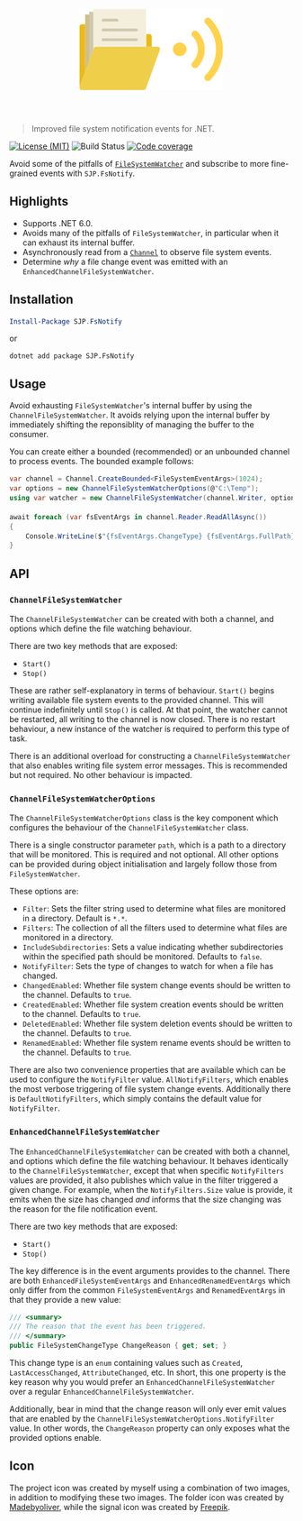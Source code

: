 <h1 align="center">
    <br>
    <img width="256" height="144" src="fsnotify.png" alt="FsNotify">
    <br>
    <br>
</h1>

> Improved file system notification events for .NET.

[![License (MIT)](https://img.shields.io/badge/license-MIT-blue.svg)](https://opensource.org/licenses/MIT) ![Build Status](https://github.com/sjp/FsNotify/workflows/CI/badge.svg?branch=master) [![Code coverage](https://img.shields.io/codecov/c/gh/sjp/FsNotify/master?logo=codecov)](https://codecov.io/gh/sjp/FsNotify)

Avoid some of the pitfalls of [`FileSystemWatcher`](https://docs.microsoft.com/en-us/dotnet/api/system.io.filesystemwatcher) and subscribe to more fine-grained events with `SJP.FsNotify`.

## Highlights

* Supports .NET 6.0.
* Avoids many of the pitfalls of `FileSystemWatcher`, in particular when it can exhaust its internal buffer.
* Asynchronously read from a [`Channel`](https://docs.microsoft.com/en-us/dotnet/api/system.threading.channels.channel) to observe file system events.
* Determine *why* a file change event was emitted with an `EnhancedChannelFileSystemWatcher`.

## Installation

```powershell
Install-Package SJP.FsNotify
```

or

```console
dotnet add package SJP.FsNotify
```

## Usage

Avoid exhausting `FileSystemWatcher`'s internal buffer by using the `ChannelFileSystemWatcher`. It avoids relying upon the internal buffer by immediately shifting the reponsiblity of managing the buffer to the consumer.

You can create either a bounded (recommended) or an unbounded channel to process events. The bounded example follows:

```csharp
var channel = Channel.CreateBounded<FileSystemEventArgs>(1024);
var options = new ChannelFileSystemWatcherOptions(@"C:\Temp");
using var watcher = new ChannelFileSystemWatcher(channel.Writer, options);

await foreach (var fsEventArgs in channel.Reader.ReadAllAsync())
{
    Console.WriteLine($"{fsEventArgs.ChangeType} {fsEventArgs.FullPath}");
}
```

## API

### `ChannelFileSystemWatcher`

The `ChannelFileSystemWatcher` can be created with both a channel, and options which define the file watching behaviour.

There are two key methods that are exposed:

* `Start()`
* `Stop()`

These are rather self-explanatory in terms of behaviour. `Start()` begins writing available file system events to the provided channel. This will continue indefinitely until `Stop()` is called. At that point, the watcher cannot be restarted, all writing to the channel is now closed. There is no restart behaviour, a new instance of the watcher is required to perform this type of task.

There is an additional overload for constructing a `ChannelFileSystemWatcher` that also enables writing file system error messages. This is recommended but not required. No other behaviour is impacted.

### `ChannelFileSystemWatcherOptions`

The `ChannelFileSystemWatcherOptions` class is the key component which configures the behaviour of the `ChannelFileSystemWatcher` class.

There is a single constructor parameter `path`, which is a path to a directory that will be monitored. This is required and not optional. All other options can be provided during object initialisation and largely follow those from `FileSystemWatcher`. 

These options are:

* `Filter`: Sets the filter string used to determine what files are monitored in a directory. Default is `*.*`.
* `Filters`: The collection of all the filters used to determine what files are monitored in a directory.
* `IncludeSubdirectories`: Sets a value indicating whether subdirectories within the specified path should be monitored. Defaults to `false`.
* `NotifyFilter`: Sets the type of changes to watch for when a file has changed.
* `ChangedEnabled`: Whether file system change events should be written to the channel. Defaults to `true`.
* `CreatedEnabled`: Whether file system creation events should be written to the channel. Defaults to `true`.
* `DeletedEnabled`: Whether file system deletion events should be written to the channel. Defaults to `true`.
* `RenamedEnabled`: Whether file system rename events should be written to the channel. Defaults to `true`.

There are also two convenience properties that are available which can be used to configure the `NotifyFilter` value. `AllNotifyFilters`, which enables the most verbose triggering of file system change events. Additionally there is `DefaultNotifyFilters`, which simply contains the default value for `NotifyFilter`.

### `EnhancedChannelFileSystemWatcher`

The `EnhancedChannelFileSystemWatcher` can be created with both a channel, and options which define the file watching behaviour. It behaves identically to the `ChannelFileSystemWatcher`, except that when specific `NotifyFilters` values are provided, it also publishes which value in the filter triggered a given change. For example, when the `NotifyFilters.Size` value is provide, it emits when the size has changed *and* informs that the size changing was the reason for the file notification event.

There are two key methods that are exposed:

* `Start()`
* `Stop()`

The key difference is in the event arguments provides to the channel. There are both `EnhancedFileSystemEventArgs` and `EnhancedRenamedEventArgs` which only differ from the common `FileSystemEventArgs` and `RenamedEventArgs` in that they provide a new value:

```csharp
/// <summary>
/// The reason that the event has been triggered.
/// </summary>
public FileSystemChangeType ChangeReason { get; set; }
```

This change type is an `enum` containing values such as `Created`, `LastAccessChanged`, `AttributeChanged`, etc. In short, this one property is the key reason why you would prefer an `EnhancedChannelFileSystemWatcher` over a regular `EnhancedChannelFileSystemWatcher`.

Additionally, bear in mind that the change reason will only ever emit values that are enabled by the `ChannelFileSystemWatcherOptions.NotifyFilter` value. In other words, the `ChangeReason` property can only exposes what the provided options enable.

## Icon

The project icon was created by myself using a combination of two images, in addition to modifying these two images. The folder icon was created by [Madebyoliver](https://www.flaticon.com/authors/madebyoliver), while the signal icon was created by [Freepik](http://www.freepik.com).